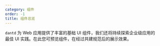 ```yaml
---
category: 组件
order: -1
title: 组件总览
---
```


`dantd` 为 Web 应用提供了丰富的基础 UI 组件，我们还将持续探索企业级应用的最佳 UI 实践。在此您可预览组件，在经过共建规范后的展示效果。
